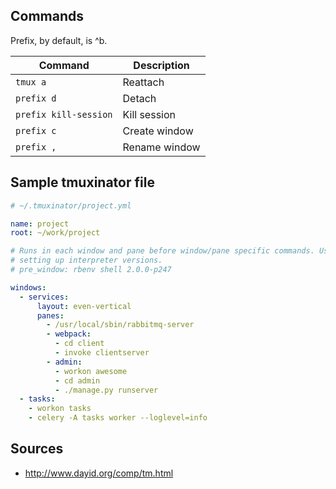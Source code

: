 ## Commands

Prefix, by default, is ^b.

| **Command** | **Description** |
|----------|----------|
| `tmux a` | Reattach |
| `prefix d` | Detach |
| `prefix kill-session` | Kill session |
| `prefix c` | Create window |
| `prefix ,` | Rename window |

## Sample tmuxinator file

```yaml
# ~/.tmuxinator/project.yml

name: project
root: ~/work/project

# Runs in each window and pane before window/pane specific commands. Useful for
# setting up interpreter versions.
# pre_window: rbenv shell 2.0.0-p247

windows:
  - services:
      layout: even-vertical
      panes:
        - /usr/local/sbin/rabbitmq-server
        - webpack:
          - cd client
          - invoke clientserver
        - admin:
          - workon awesome
          - cd admin
          - ./manage.py runserver
  - tasks:
    - workon tasks
    - celery -A tasks worker --loglevel=info
```

## Sources

- http://www.dayid.org/comp/tm.html
